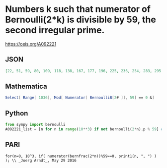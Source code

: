 # Numbers k such that numerator of Bernoulli\(2\*k\) is divisible by 59, the second irregular prime\.
https://oeis.org/A092221
## JSON
```JSON
[22, 51, 59, 80, 109, 118, 138, 167, 177, 196, 225, 236, 254, 283, 295, 312, 341, 354, 370, 399, 413, 428, 457, 472, 486, 515, 531, 544, 573, 590, 602, 631, 649, 660, 689, 708, 718, 747, 767, 776, 805, 826, 834, 863, 885, 892, 921, 944, 950, 979, 1003, 1008]
```
## Mathematica
```Mathematica
Select[ Range[ 1036], Mod[ Numerator[ BernoulliB[2# ]], 59] == 0 &]
```
## Python
```Python
from sympy import bernoulli
A092221_list = [n for n in range(10**3) if not bernoulli(2*n).p % 59] # _Chai Wah Wu_, May 28 2016
```
## PARI
```PARI
for(n=0, 10^3, if( numerator(bernfrac(2*n))%59==0, print1(n, ", ") ) ); \\ _Joerg Arndt_, May 29 2016
```
